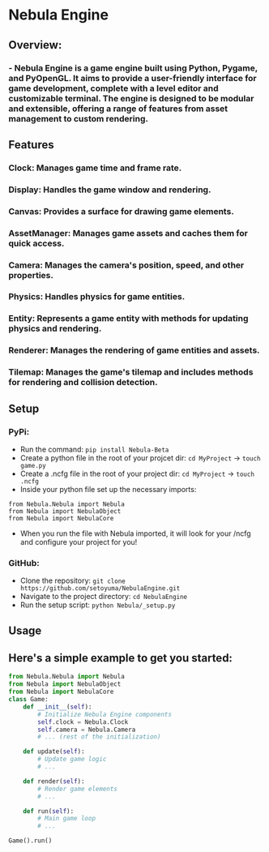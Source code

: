 # Nebula Engine

## Overview:
### - Nebula Engine is a game engine built using Python, Pygame, and PyOpenGL. It aims to provide a user-friendly interface for game development, complete with a level editor and customizable terminal. The engine is designed to be modular and extensible, offering a range of features from asset management to custom rendering.

## Features
### Clock: Manages game time and frame rate.
### Display: Handles the game window and rendering.
### Canvas: Provides a surface for drawing game elements.
### AssetManager: Manages game assets and caches them for quick access.
### Camera: Manages the camera's position, speed, and other properties.
### Physics: Handles physics for game entities.
### Entity: Represents a game entity with methods for updating physics and rendering.
### Renderer: Manages the rendering of game entities and assets.
### Tilemap: Manages the game's tilemap and includes methods for rendering and collision detection.

## Setup
### PyPi:
- Run the command: ```pip install Nebula-Beta```
- Create a python file in the root of your projcet dir: ```cd MyProject``` -> ```touch game.py```
- Create a .ncfg file in the root of your project dir: ```cd MyProject``` -> ```touch .ncfg```
- Inside your python file set up the necessary imports:
```
from Nebula.Nebula import Nebula
from Nebula import NebulaObject
from Nebula import NebulaCore
```
- When you run the file with Nebula imported, it will look for your /ncfg and configure your project for you!
### GitHub:
- Clone the repository: ```git clone https://github.com/setoyuma/NebulaEngine.git```
- Navigate to the project directory: ```cd NebulaEngine```
- Run the setup script: ```python Nebula/_setup.py```

## Usage
## Here's a simple example to get you started:
```python
from Nebula.Nebula import Nebula
from Nebula import NebulaObject
from Nebula import NebulaCore
class Game:
    def __init__(self):
        # Initialize Nebula Engine components
        self.clock = Nebula.Clock
        self.camera = Nebula.Camera
        # ... (rest of the initialization)

    def update(self):
        # Update game logic
        # ...

    def render(self):
        # Render game elements
        # ...

    def run(self):
        # Main game loop
        # ...

Game().run()
```
